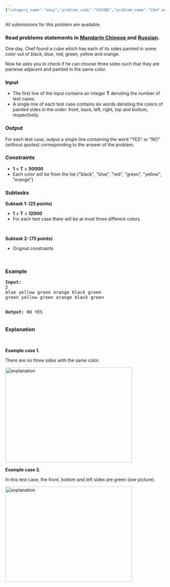 ```yaml
---
{"category_name":"easy","problem_code":"CHCUBE","problem_name":"Chef and Cube","languages_supported":{"0":"ADA","1":"ASM","2":"BASH","3":"BF","4":"C","5":"C99 strict","6":"CAML","7":"CLOJ","8":"CLPS","9":"CPP 4.3.2","10":"CPP 4.9.2","11":"CPP14","12":"CS2","13":"D","14":"ERL","15":"FORT","16":"FS","17":"GO","18":"HASK","19":"ICK","20":"ICON","21":"JAVA","22":"JS","23":"LISP clisp","24":"LISP sbcl","25":"LUA","26":"NEM","27":"NICE","28":"NODEJS","29":"PAS fpc","30":"PAS gpc","31":"PERL","32":"PERL6","33":"PHP","34":"PIKE","35":"PRLG","36":"PYPY","37":"PYTH","38":"PYTH 3.4","39":"RUBY","40":"SCALA","41":"SCM chicken","42":"SCM guile","43":"SCM qobi","44":"ST","45":"TCL","46":"TEXT","47":"WSPC"},"max_timelimit":1,"source_sizelimit":50000,"problem_author":"antoniuk1","problem_tester":"mugurelionut","date_added":"8-04-2015","tags":{"0":"antoniuk1","1":"cakewalk","2":"implementation","3":"july15"},"editorial_url":"http://discuss.codechef.com/problems/CHCUBE","time":{"view_start_date":1436779800,"submit_start_date":1436779800,"visible_start_date":1436779800,"end_date":1735669800},"layout":"problem"}
---
```

<span class="solution-visible-txt">All submissions for this problem are available.</span><h3>Read problems statements in <a href="/download/translated/JULY15/mandarin/CHCUBE.pdf" target="_blank">Mandarin Chinese </a> and <a href="/download/translated/JULY15/russian/CHCUBE.pdf" target="_blank">Russian</a>.</h3>
<p>One day, Chef found a cube which has each of its sides painted in some color out of black, blue, red, green, yellow and orange.</p>
<p>Now he asks you to check if he can choose three sides such that they are pairwise adjacent and painted in the same color.</p>
<h3>Input</h3>
<ul>
<li>The first line of the input contains an integer <b>T</b> denoting the number of test cases.</li>
<li>A single line of each test case contains six words denoting the colors of painted sides in the order: front, back, left, right, top and bottom, respectively.</li>
</ul>
<h3>Output</h3>
<p>For each test case, output a single line containing the word "YES" or "NO" (without quotes) corresponding to the answer of the problem.</p>
<h3>Constraints</h3>
<ul>
<li><b>1</b> ≤ <b>T</b> ≤ <b> 50000 </b></li>
<li>Each color will be from the list {"black", "blue", "red", "green", "yellow", "orange"}</li>
</ul>
<h3>Subtasks</h3>
<p><b>Subtask 1: (25 points)</b></p>
<ul>
<li><b>1</b> ≤ <b>T</b> ≤ <b> 12000 </b></li>
<li>For each test case there will be at most three different colors</li>
</ul>
<p> </p>
<p><b>Subtask 2: (75 points)</b></p>
<ul>
<li>Original constraints</li>
</ul>
<p> </p>
<h3>Example</h3>
<pre><b>Input:</b>
2
blue yellow green orange black green
green yellow green orange black green
 
<b>Output:</b>
NO
YES
</pre>
<h3>Explanation</h3>
<p> </p>
<p><b>Example case 1.</b></p>
<p>There are no three sides with the same color.</p>
<p><img alt="explanation" height="300" width="400" src="/download/JULY15/CHCUBE1.jpg" /></p>
<p><b>Example case 2.</b></p>
<p>In this test case, the front, bottom and left sides are green (see picture).</p>
<p><img alt="explanation" height="300" width="400" src="/download/JULY15/CHCUBE2.jpg" /></p>